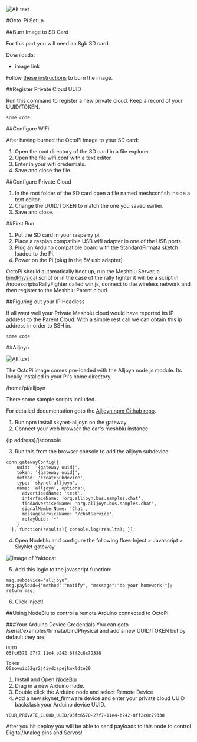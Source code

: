 
![Alt text](http://www.octoblu.com/wp-content/uploads/2014/06/octoblu-300x76.png)

#Octo-Pi Setup

##Burn Image to SD Card

For this part you will need an 8gb SD card.

Downloads:
- image link

Follow [these instructions](http://lifehacker.com/how-to-clone-your-raspberry-pi-sd-card-for-super-easy-r-1261113524) to burn the image.


##Register Private Cloud UUID

Run this command to register a new private cloud. Keep a record of your UUID/TOKEN.

```
some code

```

##Configure WiFi

After having burned the OctoPi image to your SD card:

1. Open the root directory of the SD card in a file explorer.
2. Open the file wifi.conf with a text editor.
3. Enter in your wifi credentials. 
4. Save and close the file.

##Configure Private Cloud

1. In the root folder of the SD card open a file named meshconf.sh inside a text editor.
2. Change the UUID/TOKEN to match the one you saved earlier.
3. Save and close.

##First Run

1. Put the SD card in your rasperry pi.
2. Place a raspian compatible USB wifi adapter in one of the USB ports
3. Plug an Arduino compatible board with the StandardFirmata sketch loaded to the Pi.
4. Power on the Pi (plug in the 5V usb adapter).

OctoPi should automatically boot up, run the Meshblu Server, a [bindPhysical](https://github.com/octoblu/serial/tree/master/examples/firmata/bindPhysical) script or in the case of the rally fighter it will be a script in /nodescripts/RallyFighter called win.js, connect to the wireless network 
and then register to the Meshblu Parent cloud.

##Figuring out your IP Headless

If all went well your Private Meshblu cloud would have reported its IP address to the Parent Cloud. With a simple rest call
we can obtain this ip address in order to SSH in.

```
some code
```

##Alljoyn


![Alt text](http://media.marketwire.com/attachments/201402/220921_allseen-alliance-logo.jpg)

The OctoPi image comes pre-loaded with the Alljoyn node.js module. Its locally installed in your Pi's home directory.

/home/pi/alljoyn

There some sample scripts included.

For detailed documentation goto the [Alljoyn npm Github repo](https://github.com/octoblu/alljoyn).

1. Run npm install skynet-alljoyn on the gateway
2. Connect your web browser the car's meshblu instance:

{ip address}/jsconsole

3. Run this from the browser console to add the alljoyn subdevice:

```
conn.gatewayConfig({
    uuid:  '{gateway uuid}',
    token: '{gateway uuid}',
    method: 'createSubdevice',
    type: 'skynet-alljoyn',
    name: 'alljoyn', options:{
      advertisedName: 'test',
      interfaceName: 'org.alljoyn.bus.samples.chat',
      findAdvertisedName: 'org.alljoyn.bus.samples.chat',
      signalMemberName: 'Chat',
      messageServiceName: '/chatService',
      relayUuid: '*'
    }
  }, function(results){ console.log(results); });

```

4. Open Nodeblu and configure the following flow: Inject > Javascript > SkyNet gateway

![Image of Yaktocat](https://octodex.github.com/images/yaktocat.png)

5. Add this logic to the javascript function:

```
msg.subdevice="alljoyn";
msg.payload={"method":"notify", "message":"do your homework!"};
return msg;
```

6. Click Inject!

##Using NodeBlu to control a remote Arduino connected to OctoPi


###Your Arduino Device Credentials
You can goto /serial/examples/firmata/bindPhysical and add a new UUID/TOKEN but by default they are:
```
UUID
05fc6570-27f7-11e4-b242-8ff2c8c79338

Token
00sovuic32gr2j4iydzspejkwxldte29
```

1. Install and Open [NodeBlu](https://chrome.google.com/webstore/detail/nodeblu/aanmmiaepnlibdlobmbhmfemjioahilm?hl=en-US)
2. Drag in a new Arduino node.
3. Double click the Arduino node and select Remote Device
4. Add a new skynet_firmware device and enter your private cloud UUID backslash your Arduino device UUID.
```
YOUR_PRIVATE_CLOUD_UUID/05fc6570-27f7-11e4-b242-8ff2c8c79338

```

After you hit deploy you will be able to send payloads to this node to control Digital/Analog pins and Servos!
